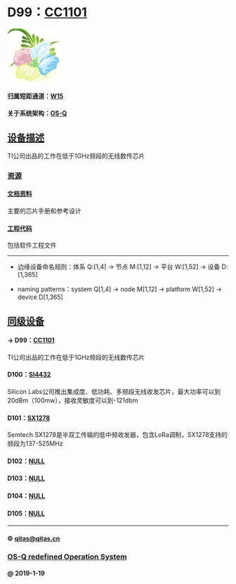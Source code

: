﻿# D99：[CC1101](https://github.com/OS-Q/D99)

[![sites](OS-Q/OS-Q.png)](http://www.OS-Q.com)

#### 归属短距通道：[W15](https://github.com/OS-Q/W15)

#### 关于系统架构：[OS-Q](https://github.com/OS-Q/OS-Q)

## [设备描述](https://github.com/OS-Q/D99/wiki) 

TI公司出品的工作在低于1GHz频段的无线数传芯片


### [资源](OS-Q/)

#### [文档资料](docs/)

主要的芯片手册和参考设计

#### [工程代码](project/)

包括软件工程文件

---

- 边缘设备命名规则：体系 Q:[1,4] -> 节点 M:[1,12] -> 平台 W:[1,52] -> 设备 D:[1,365]

- naming patterns：system Q[1,4] -> node M[1,12] -> platform W[1,52] -> device D[1,365]

## [同级设备](https://github.com/OS-Q/D99/wiki) 

#### -> D99：[CC1101](https://github.com/OS-Q/D99)

TI公司出品的工作在低于1GHz频段的无线数传芯片

#### D100：[SI4432](https://github.com/OS-Q/D100)

Silicon Labs公司推出集成度、低功耗、多频段无线收发芯片，最大功率可以到20dBm（100mw），接收灵敏度可以到-121dbm

#### D101：[SX1278](https://github.com/OS-Q/D101)

Semtech SX1278是半双工传输的低中频收发器，包含LoRa调制，SX1278支持的频段为137-525MHz

#### D102：[NULL](https://github.com/OS-Q/D102)



#### D103：[NULL](https://github.com/OS-Q/D103)



#### D104：[NULL](https://github.com/OS-Q/D104)



#### D105：[NULL](https://github.com/OS-Q/D105)



---

####  © qitas@qitas.cn
###  [OS-Q redefined Operation System](http://www.OS-Q.com)
####  @ 2019-1-19


